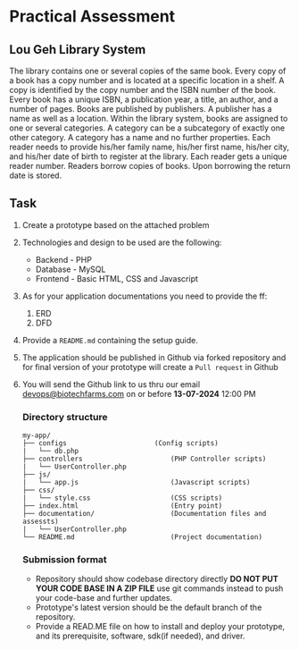 # **Practical Assessment**
## **Lou Geh Library System**


The library contains one or several copies of the same book. Every copy of a book has a copy number and is located at a specific location in a shelf. A copy is identified by the copy number and the ISBN number of the book. Every book has a unique ISBN, a publication year, a title, an author, and a number of pages. Books are published by publishers. A publisher has a name as well as a location. Within the library system, books are assigned to one or several categories. A category can be a subcategory of exactly one other category. A category has a name and no further properties. Each reader needs to provide his/her family name, his/her first name, his/her city, and his/her date of birth to register at the library. Each reader gets a unique reader number. Readers borrow copies of books. Upon borrowing the return date is stored. 

## **Task**
1. Create a prototype based on the attached problem
2. Technologies and design to be used are the following:
    * Backend -  PHP
    * Database - MySQL
    * Frontend - Basic HTML, CSS and Javascript
3. As for your application documentations you need to provide the ff:
   1. ERD
   2. DFD
4. Provide a ```README.md``` containing the setup guide.
5. The application should be published in Github via forked repository and for final version of your prototype will create a ```Pull request``` in Github 
6. You will send the Github link to us thru our email devops@biotechfarms.com on or before **13-07-2024** 12:00 PM


    ### **Directory structure**
    ```
    my-app/
    ├── configs                      (Config scripts)
    |   └── db.php
    ├── controllers                      (PHP Controller scripts)
    |   └── UserController.php
    ├── js/
    |   └── app.js                       (Javascript scripts)
    ├── css/
    |   └── style.css                    (CSS scripts)
    ├── index.html                       (Entry point)
    ├── documentation/                   (Documentation files and assessts)
    |   └── UserController.php
    └── README.md                        (Project documentation)
    ```
    ### **Submission format**
    - Repository should show codebase directory directly **DO NOT PUT YOUR CODE BASE IN A ZIP FILE** use git commands instead to push your code-base and further updates.
    - Prototype's latest version should be the default branch of the repository.
    - Provide a READ.ME file on how to install and deploy your prototype, and its prerequisite, software, sdk(if needed), and driver.
